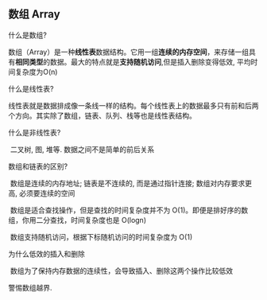 ## 数组 Array

什么是数组?

​	数组（Array）是一种**线性表**数据结构。它用一组**连续的内存空间**，来存储一组具有**相同类型**的数据。最大的特点就是**支持随机访问**,但是插入删除变得低效, 平均时间复杂度为O(n)



什么是线性表?

​	线性表就是数据排成像一条线一样的结构。每个线性表上的数据最多只有前和后两个方向。其实除了数组，链表、队列、栈等也是线性表结构。



什么是非线性表?

​	二叉树, 图, 堆等. 数据之间不是简单的前后关系



数组和链表的区别?

​	数组是连续的内存地址; 链表是不连续的, 而是通过指针连接; 数组对内存要求更高, 必须要连续的空间

​	数组是适合查找操作，但是查找的时间复杂度并不为 O(1)。即便是排好序的数组，你用二分查找，时间复杂度也是 O(logn)

​	数组支持随机访问，根据下标随机访问的时间复杂度为 O(1)





为什么低效的插入和删除

​	数组为了保持内存数据的连续性，会导致插入、删除这两个操作比较低效





警惕数组越界.